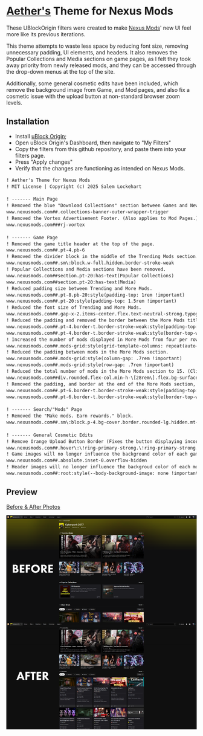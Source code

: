# [Aether's](https://next.nexusmods.com/profile/Aether) Theme for Nexus Mods
These UBlockOrigin filters were created to make [Nexus Mods](https://www.nexusmods.com/)' new UI feel more like its previous iterations.

This theme attempts to waste less space by reducing font size, removing unnecessary padding, UI elements, and headers. It also removes the Popular Collections and Media sections on game pages, as I felt they took away priority from newly released mods, and they can be accessed through the drop-down menus at the top of the site.

Additionally, some general cosmetic edits have been included, which remove the background image from Game, and Mod pages, and also fix a cosmetic issue with the upload button at non-standard browser zoom levels.

## Installation
* Install [uBlock Origin](https://ublockorigin.com/);
* Open uBlock Origin's Dashboard, then navigate to "My Filters"
* Copy the filters from this github repository, and paste them into your filters page.
* Press "Apply changes"
* Verify that the changes are functioning as intended on Nexus Mods.

```txt
! Aether's Theme for Nexus Mods
! MIT License | Copyright (c) 2025 Salem Lockehart

! ------- Main Page
! Removed the blue "Download Collections" section between Games and News & Updates
www.nexusmods.com##.collections-banner-outer-wrapper-trigger
! Removed the Vortex Advertisement Footer. (Also applies to Mod Pages.)
www.nexusmods.com###rj-vortex

! ------- Game Page
! Removed the game title header at the top of the page.
www.nexusmods.com##.pt-4.pb-6
! Removed the divider block in the middle of the Trending Mods section.
www.nexusmods.com##.sm\:block.w-full.hidden.border-stroke-weak
! Popular Collections and Media sections have been removed.
www.nexusmods.com##section.pt-20:has-text(Popular Collections)
www.nexusmods.com##section.pt-20:has-text(Media)
! Reduced padding size between Trending and More Mods.
www.nexusmods.com##.pt-8.pb-20:style(padding-top: 1rem !important)
www.nexusmods.com##.pt-20:style(padding-top: 1.5rem !important)
! Reduced the font size of Trending and More Mods.
www.nexusmods.com##.gap-x-2.items-center.flex.text-neutral-strong.typography-heading-sm:style(font-size: .875rem !important)
! Reduced the padding and removed the border between the More Mods title and the section itself.
www.nexusmods.com##.pt-4.border-t.border-stroke-weak:style(padding-top: 0rem !important)
www.nexusmods.com##.pt-4.border-t.border-stroke-weak:style(border-top-width: 0px !important)
! Increased the number of mods displayed in More Mods from four per row to five.
www.nexusmods.com##.mods-grid:style(grid-template-columns: repeat(auto-fill, minmax(14rem, 1fr)) !important)
! Reduced the padding between mods in the More Mods section.
www.nexusmods.com##.mods-grid:style(column-gap: .7rem !important)
www.nexusmods.com##.mods-grid:style(row-gap: .7rem !important)
! Reduced the total number of mods in the More Mods section to 15. (Clicking "View more mods" will show you the 16th mod)
www.nexusmods.com##div.rounded.flex-col.min-h-\[28rem\].flex.bg-surface-low.group\/mod-tile.\@container\/mod-tile:nth-of-type(16)
! Removed the padding, and border at the end of the More Mods section, between the View more mods button.
www.nexusmods.com##.pt-6.border-t.border-stroke-weak:style(padding-top: 0rem !important)
www.nexusmods.com##.pt-6.border-t.border-stroke-weak:style(border-top-width: 0px !important)

! ------- Search/"Mods" Page
! Removed the "Make mods. Earn rewards." block.
www.nexusmods.com##.sm\:block.p-4.bg-cover.border.rounded-lg.hidden.mt-4.bg-creator-weak.border-creator-subdued

! ------- General Cosmetic Edits
! Remove Orange Upload Button Border (Fixes the button displaying incorrectly at non-standard browser zoom levels.)
www.nexusmods.com##.hover\:\!ring-primary-strong.\!ring-primary-strong.hover\:text-neutral-strong.text-neutral-moderate.hover\:ring-stroke-strong.ring-stroke-moderate.ring-1.hover-overlay.cursor-pointer.min-w-24.px-3.min-h-9.before\:rounded.rounded.items-center.justify-center.flex.\[\&\>\*\:first-child\]\:relative.whitespace-nowrap.transition.relative:style(--tw-ring-shadow: var(--tw-ring-inset) 0 0 0 calc(0px + var(--tw-ring-offset-width)) var(--tw-ring-color) !important)
! Game images will no longer influence the background color of each game page.
www.nexusmods.com##.absolute.inset-0.overflow-hidden
! Header images will no longer influence the backgroud color of each mod page.
www.nexusmods.com##:root:style(--body-background-image: none !important;)
```
## Preview
[Before & After Photos](https://github.com/SalemLockehart/Aethers-Nexus-UI-Edits/tree/main/Before%20%26%20After%20Pictures)

![Game Page Comparison](https://raw.githubusercontent.com/SalemLockehart/Aethers-Nexus-UI-Edits/refs/heads/main/Before%20%26%20After%20Pictures/Game%20Page%20comparision.png)
